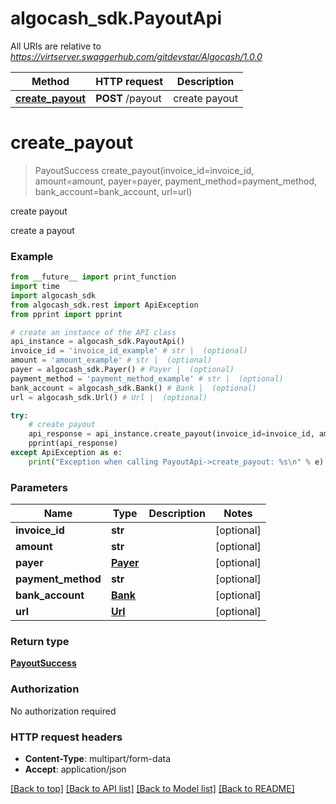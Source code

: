 # algocash_sdk.PayoutApi

All URIs are relative to *https://virtserver.swaggerhub.com/gitdevstar/Algocash/1.0.0*

Method | HTTP request | Description
------------- | ------------- | -------------
[**create_payout**](PayoutApi.md#create_payout) | **POST** /payout | create payout

# **create_payout**
> PayoutSuccess create_payout(invoice_id=invoice_id, amount=amount, payer=payer, payment_method=payment_method, bank_account=bank_account, url=url)

create payout

create a payout

### Example
```python
from __future__ import print_function
import time
import algocash_sdk
from algocash_sdk.rest import ApiException
from pprint import pprint

# create an instance of the API class
api_instance = algocash_sdk.PayoutApi()
invoice_id = 'invoice_id_example' # str |  (optional)
amount = 'amount_example' # str |  (optional)
payer = algocash_sdk.Payer() # Payer |  (optional)
payment_method = 'payment_method_example' # str |  (optional)
bank_account = algocash_sdk.Bank() # Bank |  (optional)
url = algocash_sdk.Url() # Url |  (optional)

try:
    # create payout
    api_response = api_instance.create_payout(invoice_id=invoice_id, amount=amount, payer=payer, payment_method=payment_method, bank_account=bank_account, url=url)
    pprint(api_response)
except ApiException as e:
    print("Exception when calling PayoutApi->create_payout: %s\n" % e)
```

### Parameters

Name | Type | Description  | Notes
------------- | ------------- | ------------- | -------------
 **invoice_id** | **str**|  | [optional] 
 **amount** | **str**|  | [optional] 
 **payer** | [**Payer**](.md)|  | [optional] 
 **payment_method** | **str**|  | [optional] 
 **bank_account** | [**Bank**](.md)|  | [optional] 
 **url** | [**Url**](.md)|  | [optional] 

### Return type

[**PayoutSuccess**](PayoutSuccess.md)

### Authorization

No authorization required

### HTTP request headers

 - **Content-Type**: multipart/form-data
 - **Accept**: application/json

[[Back to top]](#) [[Back to API list]](../README.md#documentation-for-api-endpoints) [[Back to Model list]](../README.md#documentation-for-models) [[Back to README]](../README.md)

